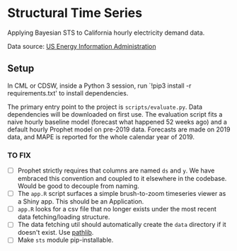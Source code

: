 # Structural Time Series

Applying Bayesian STS to California hourly electricity demand data.

Data source: [US Energy Information Administration](https://www.eia.gov/opendata/qb.php?category=3389936&sdid=EBA.CAL-ALL.D.H)

## Setup

In CML or CDSW, inside a Python 3 session, run `!pip3 install -r requirements.txt' to install dependencies.

The primary entry point to the project is `scripts/evaluate.py`.
Data dependencies will be downloaded on first use.
The evaluation script fits a naive hourly baseline model (forecast what happened 52 weeks ago) and a default hourly Prophet model on pre-2019 data.
Forecasts are made on 2019 data, and MAPE is reported for the whole calendar year of 2019.

### TO FIX

- [ ] Prophet strictly requires that columns are named `ds` and `y`. We have embraced this convention and coupled to it elsewhere in the codebase. Would be good to decouple from naming.
- [ ] The `app.R` script surfaces a simple brush-to-zoom timeseries viewer as a Shiny app. This should be an Application.
- [ ] `app.R` looks for a csv file that no longer exists under the most recent data fetching/loading structure.
- [ ] The data fetching util should automatically create the `data` directory if it doesn't exist. Use [pathlib](https://docs.python.org/3/library/pathlib.html).
- [ ] Make `sts` module pip-installable.
